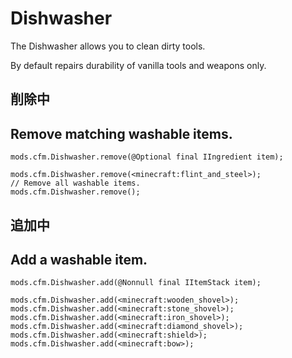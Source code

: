 # Dishwasher

The Dishwasher allows you to clean dirty tools.

By default repairs durability of vanilla tools and weapons only.

## 削除中

## Remove matching washable items.

```zenscript
mods.cfm.Dishwasher.remove(@Optional final IIngredient item);

mods.cfm.Dishwasher.remove(<minecraft:flint_and_steel>);
// Remove all washable items.
mods.cfm.Dishwasher.remove();
```

## 追加中

## Add a washable item.

```zenscript
mods.cfm.Dishwasher.add(@Nonnull final IItemStack item);

mods.cfm.Dishwasher.add(<minecraft:wooden_shovel>);
mods.cfm.Dishwasher.add(<minecraft:stone_shovel>);
mods.cfm.Dishwasher.add(<minecraft:iron_shovel>);
mods.cfm.Dishwasher.add(<minecraft:diamond_shovel>);
mods.cfm.Dishwasher.add(<minecraft:shield>);
mods.cfm.Dishwasher.add(<minecraft:bow>);
```